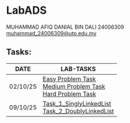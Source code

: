 # LabADS
MUHAMMAD AFIQ DANIAL BIN DALI
24006309
muhammad_24006309@utp.edu.my

## Tasks:

| DATE | LAB-TASKS |
|------|-----------|
|02/10/25| [Easy Problem Task](./02-10ADS/easy-2-10-ADS.cpp)<br>[Medium Problem Task](./02-10ADS/medium-2-10-ADS.cpp)<br>[Hard Problem Task](./02-10ADS/hard-2-10-ADS.cpp) |
|09/10/25| [Task_1_SinglyLinkedList](./25-10-09-Task-1-2/Task_1.cpp)<br>[Task_2_DoublyLinkedList](./25-10-09-Task-1-2/Task_2.cpp)
